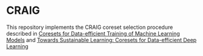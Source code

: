 # CRAIG
This repository implements the CRAIG coreset selection procedure described in <a href="https://arxiv.org/abs/1906.01827" target="_blank">Coresets for Data-efficient Training of Machine Learning Models</a> and  <a href="https://arxiv.org/abs/2306.01244" target="https://arxiv.org/abs/2306.01244">Towards Sustainable Learning: Coresets for Data-efficient Deep Learning</a> 

